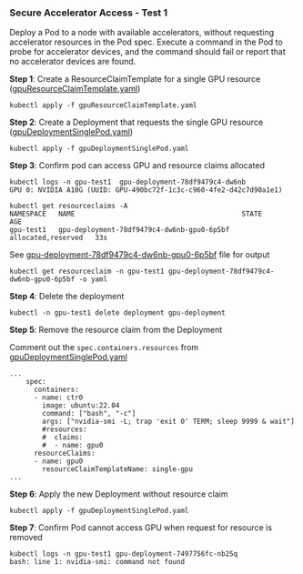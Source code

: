 ### Secure Accelerator Access - Test 1

Deploy a Pod to a node with available accelerators, without requesting accelerator resources in the Pod spec.
Execute a command in the Pod to probe for accelerator devices, and the command should fail or report that no accelerator
devices are found.

**Step 1**: Create a ResourceClaimTemplate for a single GPU resource ([gpuResourceClaimTemplate.yaml](https://gist.github.com/csplinter/eeae9a1470f27b1be4d69118e199cebd#file-gpuresourceclaimtemplate-yaml))

```
kubectl apply -f gpuResourceClaimTemplate.yaml
```

**Step 2**: Create a Deployment that requests the single GPU resource ([gpuDeploymentSinglePod.yaml](https://gist.github.com/csplinter/eeae9a1470f27b1be4d69118e199cebd#file-gpudeploymentsinglepod-yaml))

```
kubectl apply -f gpuDeploymentSinglePod.yaml
```

**Step 3**: Confirm pod can access GPU and resource claims allocated
```
kubectl logs -n gpu-test1  gpu-deployment-78df9479c4-dw6nb
GPU 0: NVIDIA A10G (UUID: GPU-490bc72f-1c3c-c960-4fe2-d42c7d90a1e1)
```
```
kubectl get resourceclaims -A
NAMESPACE   NAME                                         STATE                AGE
gpu-test1   gpu-deployment-78df9479c4-dw6nb-gpu0-6p5bf   allocated,reserved   33s
```
See [gpu-deployment-78df9479c4-dw6nb-gpu0-6p5bf](https://gist.github.com/csplinter/eeae9a1470f27b1be4d69118e199cebd#file-gpu-deployment-78df9479c4-dw6nb-gpu0-6p5bf) file for output
```
kubectl get resourceclaim -n gpu-test1 gpu-deployment-78df9479c4-dw6nb-gpu0-6p5bf -o yaml
```

**Step 4**: Delete the deployment

```
kubectl -n gpu-test1 delete deployment gpu-deployment
```

**Step 5**: Remove the resource claim from the Deployment

Comment out the `spec.containers.resources` from [gpuDeploymentSinglePod.yaml](https://gist.github.com/csplinter/eeae9a1470f27b1be4d69118e199cebd#file-gpudeploymentsinglepod-yaml)

```
...
    spec:
      containers:
      - name: ctr0
        image: ubuntu:22.04
        command: ["bash", "-c"]
        args: ["nvidia-smi -L; trap 'exit 0' TERM; sleep 9999 & wait"]
        #resources:
        #  claims:
        #  - name: gpu0
      resourceClaims:
      - name: gpu0
        resourceClaimTemplateName: single-gpu
...
```

**Step 6**: Apply the new Deployment without resource claim

```
kubectl apply -f gpuDeploymentSinglePod.yaml
```

**Step 7**: Confirm Pod cannot access GPU when request for resource is removed

```
kubectl logs -n gpu-test1 gpu-deployment-7497756fc-nb25q
bash: line 1: nvidia-smi: command not found
```

